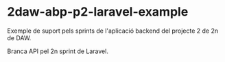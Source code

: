 # 2daw-abp-p2-laravel-example
 Exemple de suport pels sprints de l'aplicació backend del projecte 2 de 2n de DAW.

 Branca API pel 2n sprint de Laravel.